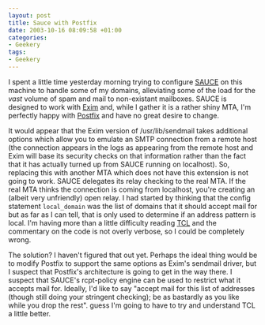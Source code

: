 ```yaml
---
layout: post
title: Sauce with Postfix
date: 2003-10-16 08:09:58 +01:00
categories:
- Geekery
tags:
- Geekery
---
```

I spent a little time yesterday morning trying to configure
[SAUCE](http://www.chiark.greenend.org.uk/~ian/sauce/) on this machine to
handle some of my domains, alleviating some of the load for the <em>vast</em>
volume of spam and mail to non-existant mailboxes.  SAUCE is designed to work
with [Exim](http://www.exim.org/) and, while I gather it is a rather shiny MTA,
I'm perfectly happy with [Postfix](http://www.postfix.org/) and have no great
desire to change.

It would appear that the Exim version of /usr/lib/sendmail takes additional
options which allow you to emulate an SMTP connection from a remote host (the
connection appears in the logs as appearing from the remote host and Exim will
base its security checks on that information rather than the fact that it has
actually turned up from SAUCE running on localhost).  So, replacing this with
another MTA which does not have this extension is not going to work.  SAUCE
delegates its relay checking to the real MTA.  If the real MTA thinks the
connection is coming from localhost, you're creating an (albeit very
unfriendly) open relay.  I had started by thinking that the config statement
<code>local_domain</code> was the list of domains that it should accept mail
for but as far as I can tell, that is only used to determine if an address
pattern is local.  I'm having more than a little difficulty reading
[TCL](http://www.tcl.tk/) and the commentary on the code is not overly
verbose, so I could be completely wrong.

The solution?  I haven't figured that out yet.  Perhaps the ideal thing would
be to modify Postfix to support the same options as Exim's sendmail driver, but
I suspect that Postfix's architecture is going to get in the way there.  I
suspect that SAUCE's rcpt-policy engine can be used to restrict what it accepts
mail for.  Ideally, I'd like to say "accept mail for this list of addresses
(though still doing your stringent checking); be as bastardly as you like while
you drop the rest".   guess I'm going to have to try and understand TCL a
little better.
